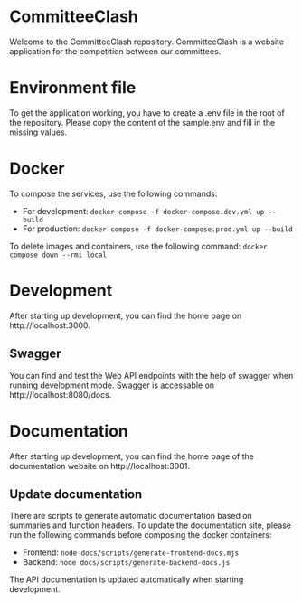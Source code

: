 # CommitteeClash

Welcome to the CommitteeClash repository. CommitteeClash is a website application for the competition between our committees.

# Environment file

To get the application working, you have to create a .env file in the root of the repository. Please copy the content of the sample.env and fill in the missing values.

# Docker

To compose the services, use the following commands:

- For development: `docker compose -f docker-compose.dev.yml up --build`
- For production: `docker compose -f docker-compose.prod.yml up --build`

To delete images and containers, use the following command: `docker compose down --rmi local`

# Development

After starting up development, you can find the home page on http://localhost:3000.

## Swagger

You can find and test the Web API endpoints with the help of swagger when running development mode. Swagger is accessable on http://localhost:8080/docs.

# Documentation

After starting up development, you can find the home page of the documentation website on http://localhost:3001.

## Update documentation

There are scripts to generate automatic documentation based on summaries and function headers.
To update the documentation site, please run the following commands before composing the docker containers:

- Frontend: `node docs/scripts/generate-frontend-docs.mjs`
- Backend: `node docs/scripts/generate-backend-docs.js`

The API documentation is updated automatically when starting development.

